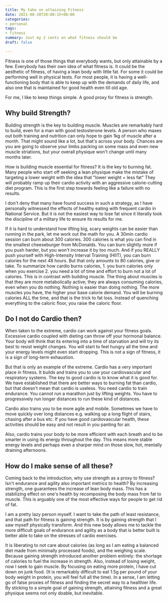 ```yaml
---
title: My take on attaining Fitness
date: 2021-08-28T20:00:15+08:00
categories:
- personal
tags: 
- fitness
summary: Just my 2 cents on what fitness should be
draft: false

---
```


Fitness is one of those things that everybody wants, but only attainable by a
few. Everybody has their own idea of what fitness is. It could be the aesthetic
of fitness, of having a lean body with little fat. For some it could be
performing well in physical tests. For most people, it is having a
well-functioning body that is able to keep up with the demands of daily life,
and also one that is maintained for good health even till old age. 

For me, I like to keep things simple. A good proxy for fitness is strength.

## Why build Strength? 

Building strength is the key to building muscle. Muscles are remarkably hard to
build, even for a man with good testosterone levels. A person who maxes out both
training and nutrition can only hope to gain 1kg of muscle after a month. That
might sound like a lot, but that's across your body. Chances are you are going
to observe your limbs packing on some mass and even new muscle striations, but
your overall physique won't change until many months later. 

How is building muscle essential for fitness? It is the key to burning fat.
Many people who start off seeking a lean physique make the mistake of targeting
a lower weight with the idea that "lower weight = less fat" They will probably
ramp up their cardio activity with an aggressive calorie-cutting diet program.
This is the first step towards feeling like a failure with no results. 

I don't deny that many have found success in such a strategy, as I have
personally witnessed the effects of healthy eating with frequent cardio in
National Service. But it is not the easiest way to lose fat since it literally
took the discipline of a military life to ensure its results for me. 

If it is hard to understand how lifting big, scary weights can be easier than
running in the park, let me work out the math for you. A 30min cardio session
can burn about 300 calories. 300 calories is what you can find in the smallest
cheeseburger from McDonalds. You can burn slightly more if you push harder, but
you won't increase it by too much. And if you REALLY push yourself with
High-Intensity Interval Training (HIIT), you can burn calories for the next 48
hours. But that only amounts to 80 calories, give or take. To summarize how
cardio burns calories, 1. you burn calories only when you exercise 2. you need a
lot of time and effort to burn not a lot of calories. This is in contrast with
building muscle. The thing about muscles is that they are more metabolically
active; they are always consuming calories, even when you do nothing. Nothing is
easier than doing nothing. The more muscles you have, the higher your base
calorie demand. You will be burning calories ALL the time, and that is the trick
to fat loss. Instead of quenching everything to the caloric floor, you raise the
caloric floor. 

## Do I not do Cardio then?

When taken to the extreme, cardio can work against your fitness goals. Excessive
cardio coupled with dieting can throw off your hormonal balance. Your body will
think that its entering into a time of starvation and will try its best to
resist weight changes. You will start to feel hungry all the time and your
energy levels might even start dropping. This is not a sign of fitness, it is a
sign of long-term exhaustion.

But that is only an example of the extreme. Cardio has a very important place in
fitness. It builds and trains you to use your cardiovascular and respiratory
systems. The key to good cardio is to know what it is good for. We have
established that there are better ways to burning fat than cardio, but that
doesn't mean that cardio is useless. You need cardio to train endurance. You
cannot run a marathon just by lifting weights. You have to progressively run
longer distances to run these kind of distances. 

Cardio also trains you to be more agile and mobile. Sometimes we have to move
quickly over long distances e.g. walking up a long flight of stairs, chasing
after a bus etc. If you have good cardiovascular health, these activities should
be easy and not result in you panting for air. 

Also, cardio trains your body to be more efficient with each breath and to be
smarter in using its energy throughout the day. This means more stable energy
levels and perhaps even a sharper mind on those slow, hot, mentally draining
afternoons.

## How do I make sense of all these?

Coming back to the introduction, why use strength as a proxy to fitness? Isn't
endurance and agility also important metrics to health? By increasing strength,
one guarantees the increase of lean body mass. This has a stabilizing effect on
one's health by recomposing the body mass from fat to muscle. This is arguably
one of the most effective ways for people to get rid of fat. 

I am a pretty lazy person myself. I want to take the path of least resistance,
and that path for fitness is gaining strength. It is by gaining strength that I
saw myself physically transform. And this new body allows me to tackle the more
difficult goals of endurance and agility as a body that is better built is
better able to take on the stresses of cardio exercises.

It is liberating to not care about calories (as long as I am eating a balanced
diet made from minimally processed foods), and the weighing scale. Because
gaining strength introduced another problem entirely: the shortage of calories
to fuel the increase in strength. Also, instead of losing weight, now I seek to
gain muscle. By focusing on eating more protein, I have cut down on junk food.
(It is remarkably difficult to eat 1.5g per pound of your body weight in
protein, you will feel full all the time). In a sense, I am letting go of false
proxies of fitness and finding the secret way to a healthier life. By sticking
to a simple goal of gaining strength, attaining fitness and a great physique
seems not only doable, but inevitable. 

